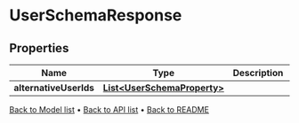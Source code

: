 

# UserSchemaResponse


## Properties

| Name | Type | Description | Notes |
|------------ | ------------- | ------------- | -------------|
|**alternativeUserIds** | [**List&lt;UserSchemaProperty&gt;**](UserSchemaProperty.md) |  |  [optional] |



[Back to Model list](../README.md#documentation-for-models) &#8226; [Back to API list](../README.md#documentation-for-api-endpoints) &#8226; [Back to README](../README.md)


